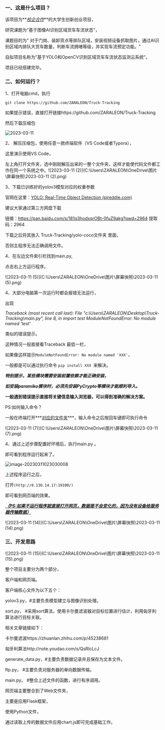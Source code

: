 ### 一、这是什么项目？

该项目为**<u>*校企合作*</u>**的大学生创新创业项目，

研究课题为"基于图像AI识别区域货车车流状态"，

课题目的为" 对于门岗、装卸货点等排队区域，安装视频设备抓取图片，通过AI识别区域内排队大货车数量，判断车流拥堵等级，并实现车流预定功能。"



自拟项目名称为”基于YOLO和OpenCV识别区域货车车流状态监测云系统“。

项目已经搭建完毕。

### 二、如何运行？

1、打开电脑cmd，执行

`git clone https://github.com/ZARALEON/Truck-Tracking `

如果提示错误，直接打开链接https://github.com/ZARALEON/Truck-Tracking

然后下载压缩包

![2023-03-11](C:\Users\ZARALEON\OneDrive\图片\屏幕快照\2023-03-11.png)



2、 解压压缩包，使用任意一款终端软件（VS Code或者Typora），

这里演示使用VS Code，

左上角打开文件夹，选中刚刚解压出来的一整个文件夹，这样才能使代码文件都工作在同一个系统之中。![2023-03-11 (2)](C:\Users\ZARALEON\OneDrive\图片\屏幕快照\2023-03-11 (2).png)



3、下载已训练好的yolov3模型对应的权重参数

官网在这里：[YOLO: Real-Time Object Detection (pjreddie.com)](https://pjreddie.com/darknet/yolo/)

建议大家通过第三方网盘下载

链接：https://pan.baidu.com/s/181q3hodxqrOBt-0fuZ9akg?pwd=2964 
提取码：2964

下载之后将其放入  Truck-Tracking/yolo-coco文件夹 里面，

否则主程序无法正确调用文件。



4、在左边文件索引栏找到main.py,

点击右上方运行程序。



![2023-03-11 (5)](C:\Users\ZARALEON\OneDrive\图片\屏幕快照\2023-03-11 (5).png)

 



4、大部分电脑第一次运行时都会报错无法运行，

出现

*Traceback (most recent call last):*
  *File "c:\Users\ZARALEON\Desktop\Truck-Tracking\main.py", line 8, in <module>*
    *import test* 
*ModuleNotFoundError: No module named 'test'*

类似的错误提示。

这种情况一般直接看Traceback 最低一栏，

如果像这样提示`ModuleNotFoundError: No module named 'XXX'`，

一般都是可以通过执行命令 `pip install XXX `来解决。



***特别提示，某些模块需要安装前置依赖才能正确安装，***

***如安装paramiko模块时，必须先安装PyCrypto等模块才能顺利导入。***



**一般遇到错误提示直接将关键信息输入浏览器，可以得到准确的解决方案。**



PS:如何输入命令？

一般在终端打开***<u>对应的文件夹</u>***，输入命令之后按回车键即可执行命令

![2023-03-11 (7)](C:\Users\ZARALEON\OneDrive\图片\屏幕快照\2023-03-11 (7).png)



4、通过上述步骤配置好环境后，执行main.py 。

即可看到程序运行起来了。

![image-20230311023030008](C:\Users\ZARALEON\AppData\Roaming\Typora\typora-user-images\image-20230311023030008.png)

上述程序运行之后，

打开`(http://8.130.14.17:19100/)`

即可看到网页端的效果。

<u>***（PS:如果不运行程序就直接打开网页，数据是不会变化的，因为没有设备给服务器传输数据）***</u>



![2023-03-11 (14)](C:\Users\ZARALEON\OneDrive\图片\屏幕快照\2023-03-11 (14).png)





### 三、开发思路



![2023-03-11 (15)](C:\Users\ZARALEON\OneDrive\图片\屏幕快照\2023-03-11 (15).png)



整个项目主要分为两个部分，

客户端和网页端。



客户端核心文件为以下五个：

yolov3.py，#主要负责模型建立与图像识别处理。

sort.py，      #采用sort算法，使用卡尔曼滤波器对目标位置进行估计，利用匈牙利算法进行目标关联。

相关文章链接如下：

卡尔曼滤波https://zhuanlan.zhihu.com/p/45238681

匈牙利算法http://note.youdao.com/s/QsRIcLcJ



generate_data.py，#主要负责数据记录并且保存为文本文件。

ftp.py，                    #主要负责对服务器的单向数据传输。

main.py。                #整合上述文件的函数，进行有序调用。



网页端主要整合到了Web文件夹，

主要是应用Flask框架，

使用Python文件，

通过读取上传的数据文件应用chart.js即可完成基础工作。

